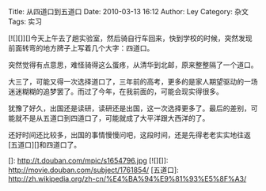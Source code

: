 Title: 从四道口到五道口
Date: 2010-03-13 16:12
Author: Ley
Category: 杂文
Tags: 实习

[![][]][]今天上午去了趟实验室，然后骑自行车回来，快到学校的时候，突然发现前面转弯的地方牌子上写着几个大字：四道口。

突然觉得有点意思，难怪骑得这么蛋疼，从清华到北邮，原来整整隔了一个道口。

大三了，可能又得一次选择道口了，三年前的高考，更多的是家人期望驱动的一场迷迷糊糊的追梦罢了。而过了今年，在我前面的，可能会现实得很多。

犹豫了好久，出国还是读研，读研还是出国，这一次选择更多了。最后的差别，可能就不是从五道口到四道口了，可能就成了大平洋跟大西洋的了。

还好时间还比较多，出国的事情慢慢问吧，这段时间，还是先得老老实实地往返[五道口][]和四道口了。

  []: http://t.douban.com/mpic/s1654796.jpg
  [![][]]: http://movie.douban.com/subject/1761854/
  [五道口]: http://zh.wikipedia.org/zh-cn/%E4%BA%94%E9%81%93%E5%8F%A3/
